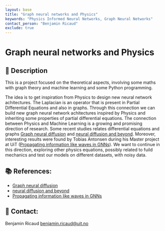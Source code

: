 ```yaml
---
layout: base
title: "Graph neural networks and Physics"
keywords: "Physics Informed Neural Networks, Graph Neural Networks"
contact_person: "Benjamin Ricaud"
exclude: true
---
```


# Graph neural networks and Physics

## 📝 Description
This is a project focused on the theoretical aspects, involving some maths with graph theory and machine learning and some Python programming. 

The idea is to get inspiration from Physics to design new neural network achitectures. The Laplacian is an operator that is present in Partial Differential Equations and also in graphs. Through this connection we can build new graph neural network achitectures inspired by Physics and inheriting some properties of partial differential equations. The connection between Physics and Machine Learning is a growing and promising direction of research. Some recent studies relates differential equations and graphs [Graph neural diffusion](https://proceedings.mlr.press/v139/chamberlain21a.html) and [neural diffusion and beyond](https://arxiv.org/abs/2310.10121). Moreover, interesting results were found by Tobias Antonsen during his Master project at UiT ([Propagating information like waves in GNNs](https://munin.uit.no/handle/10037/34272)). We want to continue in this direction, exploring other physics equations, possibly related to fuild mechanics and test our models on different datasets, with noisy data.

## 📚 References:
- [Graph neural diffusion](https://proceedings.mlr.press/v139/chamberlain21a.html)
- [neural diffusion and beyond](https://arxiv.org/abs/2310.10121)
- [Propagating information like waves in GNNs](https://munin.uit.no/handle/10037/34272)

## 📨 Contact:
Benjamin Ricaud <benjamin.ricaud@uit.no>
